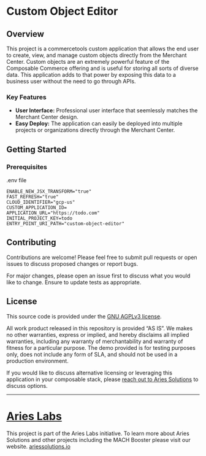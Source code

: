 
# Custom Object Editor

## Overview
This project is a commercetools custom application that allows the end user to create, view, and manage custom objects directly from the Merchant Center. Custom objects are an extremely powerful feature of the Composable Commerce offering and is useful for storing all sorts of diverse data. This application adds to that power by exposing this data to a business user without the need to go through APIs.

### Key Features
- **User Interface:** Professional user interface that seemlessly matches the Merchant Center design.
- **Easy Deploy:** The application can easily be deployed into multiple projects or organizations directly through the Merchant Center.


## Getting Started

### Prerequisites
.env file
```
ENABLE_NEW_JSX_TRANSFORM="true"
FAST_REFRESH="true"
CLOUD_IDENTIFIER="gcp-us"
CUSTOM_APPLICATION_ID=
APPLICATION_URL="https://todo.com"
INITIAL_PROJECT_KEY=todo
ENTRY_POINT_URI_PATH="custom-object-editor"
```


## Contributing
Contributions are welcome! Please feel free to submit pull requests or open issues to discuss proposed changes or report bugs.

For major changes, please open an issue first to discuss what you would like to change. Ensure to update tests as appropriate.

## License

This source code is provided under the [GNU AGPLv3 license](https://www.gnu.org/licenses/agpl-3.0.en.html).

All work product released in this repository is provided ​“AS IS”. We makes no other warranties, express or implied, and hereby disclaims all implied warranties, including any warranty of merchantability and warranty of fitness for a particular purpose. The demo provided is for testing purposes only, does not include any form of SLA, and should not be used in a production environment.

If you would like to discuss alternative licensing or leveraging this application in your composable stack, please [reach out to Aries Solutions](https://www.ariessolutions.io/contact-aries/) to discuss options.

----


# [Aries Labs](https://www.ariessolutions.io/)

This project is part of the Aries Labs initiative. To learn more about Aries Solutions and other projects including the MACH Booster please visit our website. [ariessolutions.io](https://www.ariessolutions.io)